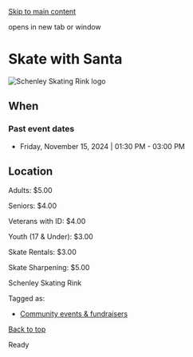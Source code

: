 [Skip to main content](https://www.pittsburghpa.gov/Events-directory/Skate-with-Santa#main-content)

opens in new tab or window

# Skate with Santa

![Schenley Skating Rink logo](https://www.pittsburghpa.gov/files/sharedassets/city/v/1/thumbs/schenley-ice-rink.jpg?dimension=pageimage&w=480)

## When

### Past event dates

- Friday, November 15, 2024 \| 01:30 PM
\- 03:00 PM


## Location

Adults: $5.00

Seniors: $4.00

Veterans with ID: $4.00

Youth (17 & Under): $3.00

Skate Rentals: $3.00

Skate Sharpening: $5.00

Schenley Skating Rink

Tagged as:

- [Community events & fundraisers](https://www.pittsburghpa.gov/Events-directory?dlv_OC%20CL%20City%20Events%20Listing=(dd_OC%20Event%20Categories=Community%20events%20%26%20fundraisers)(dd_OC%20Composite%20Date=0d))

[Back to top](https://www.pittsburghpa.gov/Events-directory/Skate-with-Santa#body-top)

Ready
